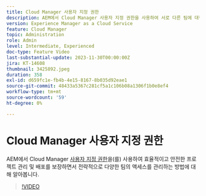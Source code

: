 ```yaml
---
title: Cloud Manager 사용자 지정 권한
description: AEM에서 Cloud Manager 사용자 지정 권한을 사용하여 서로 다른 팀에 대한 액세스를 전략적으로 관리하여 효율적이고 안전한 프로젝트 관리 및 배포를 보장하는 방법을 알아봅니다.
version: Experience Manager as a Cloud Service
feature: Cloud Manager
topic: Administration
role: Admin
level: Intermediate, Experienced
doc-type: Feature Video
last-substantial-update: 2023-11-30T00:00:00Z
jira: KT-14608
thumbnail: 3425892.jpeg
duration: 358
exl-id: d659fc1e-fb4b-4e15-8167-8b035d92eae1
source-git-commit: 48433a5367c281cf5a1c106b08a1306f1b0e8ef4
workflow-type: tm+mt
source-wordcount: '59'
ht-degree: 0%

---
```


# Cloud Manager 사용자 지정 권한

AEM에서 Cloud Manager [사용자 지정 권한](https://experienceleague.adobe.com/docs/experience-manager-cloud-manager/content/requirements/custom-permissions.html?lang=ko)을(를) 사용하여 효율적이고 안전한 프로젝트 관리 및 배포를 보장하면서 전략적으로 다양한 팀의 액세스를 관리하는 방법에 대해 알아봅니다.

>[!VIDEO](https://video.tv.adobe.com/v/3425892/?learn=on)
